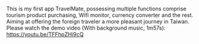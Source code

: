 This is my first app TravelMate, possessing multiple functions comprise tourism product purchasing, Wifi monitor, currency converter and the rest. Aiming at offering the foreign traveler a more pleasant journey in Taiwan. Please watch the demo video (With background music, 1m57s): https://youtu.be/TFFhpZHi9cQ
